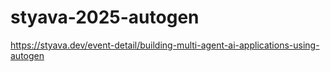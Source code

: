 # styava-2025-autogen
https://styava.dev/event-detail/building-multi-agent-ai-applications-using-autogen
